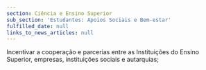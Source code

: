 ```yaml
---
section: Ciência e Ensino Superior
sub_section: 'Estudantes: Apoios Sociais e Bem-estar'
fulfilled_date: null
links_to_news_articles: null
---
```


Incentivar a cooperação e parcerias entre as Instituições do Ensino Superior, empresas, instituições sociais e autarquias;